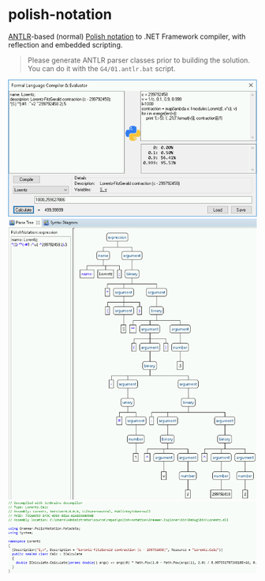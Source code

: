 # polish-notation
[ANTLR](https://www.antlr.org)-based (normal) [Polish notation](https://en.wikipedia.org/wiki/Polish_notation) to .NET Framework compiler, with reflection and embedded scripting.
>Please generate ANTLR parser classes prior to building the solution. You can do it with the `G4/01.antlr.bat` script.

![Grammar Explorer](imgs/GUI.png)  
![Parse Tree](imgs/Parse%20Tree.png)  
![Compiled](imgs/Compiled.png)
